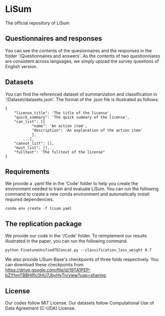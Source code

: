 # LiSum
The official repository of LiSum

## Questionnaires and responses
You can see the contents of the quesionnaires and the responses in the folder '/Questionnaires and answers'. As the contents of two questionniares are consistent across languages, we simply upload the survey questions of English version.

## Datasets
You can find the referenced dataset of summarization and classification in '/Dataset/datasets.json'. The format of the .json file is illustrated as follows:
```
{
	"license_title": 'The title of the license',
	"quick_summary": 'The quick summary of the license',
	"can_list": [{
			"name": 'An action item',
			"description": 'An explanation of the action item'
		  	},
		...],
	"cannot_list": [],
	"must_list": [],
	"fulltext": 'The fulltext of the license"
}
```

## Requirements
We provide a .yaml file in the 'Code' folder to help you create the environment needed to train and evaluate LiSum. You can run the following command to create a new conda environment and automatically install required dependencies.
```
conda env create -f lisum.yaml
```

## The replication package
We provide our code in the '/Code' folder. To reimplement our results illustrated in the paper, you can run the following command.
```
python FinetuneUnifiedTEConcat.py --classification_loss_weight 0.7
```

We also provide LiSum-Base's checkpoints of three folds respectively. You can download these checkpoints from https://drive.google.com/file/d/19TA1PEP-bZYhmTBBHlflc0HU7JbyHvTn/view?usp=sharing.


## License
Our codes follow MIT License.
Our datasets follow Computational Use of Data Agreement (C-UDA) License.